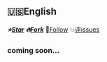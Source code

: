 :us:English
---------

***:star:[Star](https://github.com/lycheeman/big-data.git)***
***:fire:[Fork](https://github.com/lycheeman/big-data.git)*** :rocket:[Follow](https://github.com/lycheeman)
 :boom:[评issues](https://github.com/lycheeman/big-data/issues/2)


### coming soon...
